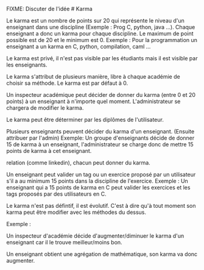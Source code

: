 FIXME: Discuter de l'idée # Karma

Le karma est un nombre de points sur 20 qui représente le niveau d'un enseignant dans une discipline (Exemple : Prog C, python, java ...).
Chaque enseignant a donc un karma pour chaque discipline. Le maximum de point possible est de 20 et le minimum est 0.
Exemple : Pour la programmation un enseignant a un karma en C, python, compilation, caml ...

Le karma est privé, il n'est pas visible par les étudiants mais il est visible par les enseignants.

Le karma s'attribut de plusieurs manière, libre à chaque académie de choisir sa méthode. Le karma est par défaut à 0.

Un inspecteur académique peut décider de donner du karma (entre 0 et 20 points) à un enseignant à n'importe quel moment. L'administrateur se chargera de modifier le karma.

Le karma peut être déterminer par les diplômes de l'utilisateur.

Plusieurs enseignants peuvent décider du karma d'un enseignant. (Ensuite attribuer par l'admin)
Exemple: Un groupe d'enseignants décide de donner 15 de karma à un enseignant, l'administrateur se charge donc de mettre 15 points de karma à cet enseignant.

relation (comme linkedin), chacun peut donner du karma.

Un enseignant peut valider un tag ou un exercice proposé par un utilisateur s'il a au minimum 15 points dans la discipline de l'exercice.
Exemple : Un enseignant qui a 15 points de karma en C peut valider les exercices et les tags proposés par des utilisateurs en C.

Le karma n'est pas défintif, il est évolutif. C'est à dire qu'à tout moment son karma peut être modifier avec les méthodes du dessus.

Exemple :

Un inspecteur d'académie décide d'augmenter/diminuer le karma d'un enseignant car il le trouve meilleur/moins bon.

Un enseignant obtient une agrégation de mathématique, son karma va donc augmenter.

<!---
Author : Hugo 
Validator : Jordan
-->





